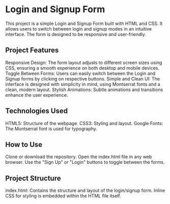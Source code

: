 # Login and Signup Form
This project is a simple Login and Signup Form built with HTML and CSS. It allows users to switch between login and signup modes in an intuitive interface. The form is designed to be responsive and user-friendly.

## Project Features
Responsive Design: The form layout adjusts to different screen sizes using CSS, ensuring a smooth experience on both desktop and mobile devices.
Toggle Between Forms: Users can easily switch between the Login and Signup forms by clicking on respective buttons.
Simple and Clean UI: The interface is designed with simplicity in mind, using Montserrat fonts and a clean, modern layout.
Stylish Animations: Subtle animations and transitions enhance the user experience.
## Technologies Used
HTML5: Structure of the webpage.
CSS3: Styling and layout.
Google Fonts: The Montserrat font is used for typography.
## How to Use
Clone or download the repository.
Open the index.html file in any web browser.
Use the "Sign Up" or "Login" buttons to toggle between the forms.
## Project Structure
index.html: Contains the structure and layout of the login/signup form.
Inline CSS for styling is embedded within the HTML file itself.
